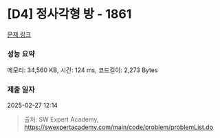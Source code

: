 # [D4] 정사각형 방 - 1861 

[문제 링크](https://swexpertacademy.com/main/code/problem/problemDetail.do?contestProbId=AV5LtJYKDzsDFAXc) 

### 성능 요약

메모리: 34,560 KB, 시간: 124 ms, 코드길이: 2,273 Bytes

### 제출 일자

2025-02-27 12:14



> 출처: SW Expert Academy, https://swexpertacademy.com/main/code/problem/problemList.do